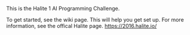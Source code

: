 This is the Halite 1 AI Programming Challenge.

To get started, see the wiki page. This will help you get set up.
For more information, see the offical Halite page.
https://2016.halite.io/
